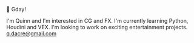👋 Gday!

I'm Quinn and I'm interested in CG and FX.
I'm currently learning Python, Houdini and VEX.
I'm looking to work on exciting entertainment projects.
q.dacre@gmail.com
